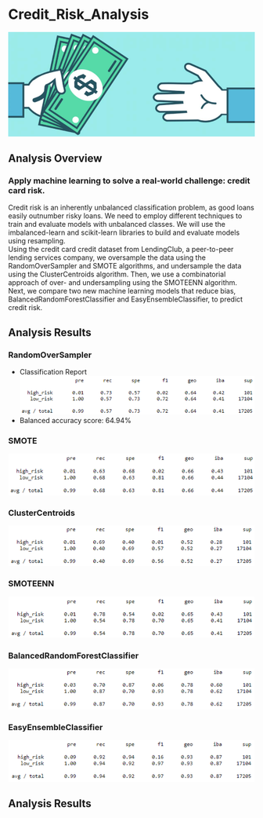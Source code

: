# Credit_Risk_Analysis
![](images/lending.PNG)


## Analysis Overview

### Apply machine learning to solve a real-world challenge: credit card risk.
Credit risk is an inherently unbalanced classification problem, as good loans easily outnumber risky loans. We need to employ different techniques to train and evaluate models with unbalanced classes. We will use the imbalanced-learn and scikit-learn libraries to build and evaluate models using resampling.
<br>
Using the credit card credit dataset from LendingClub, a peer-to-peer lending services company, we oversample the data using the RandomOverSampler and SMOTE algorithms, and undersample the data using the ClusterCentroids algorithm. Then, we use a combinatorial approach of over- and undersampling using the SMOTEENN algorithm. Next, we compare two new machine learning models that reduce bias, BalancedRandomForestClassifier and EasyEnsembleClassifier, to predict credit risk. 
<br>

## Analysis Results

### RandomOverSampler 

- Classification Report <br>![](images/RandomOverSampler.PNG)
- Balanced accuracy score: 64.94%

### SMOTE
![](images/SMOTE.PNG)


### ClusterCentroids
![](images/ClusterCentroids.PNG)


### SMOTEENN
![](images/SMOTEENN.PNG)


### BalancedRandomForestClassifier
![](images/BalancedRandomForestClassifier.PNG)


### EasyEnsembleClassifier
![](images/EasyEnsembleClassifier.PNG)


## Analysis Results